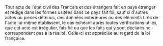 Tout acte de l'état civil des Français et des étrangers fait en pays étranger et rédigé dans les formes usitées dans ce pays fait foi, sauf si d'autres actes ou pièces détenus, des données extérieures ou des éléments tirés de l'acte lui-même établissent, le cas échéant après toutes vérifications utiles, que cet acte est irrégulier, falsifié ou que les faits qui y sont déclarés ne correspondent pas à la réalité. Celle-ci est appréciée au regard de la loi française.

